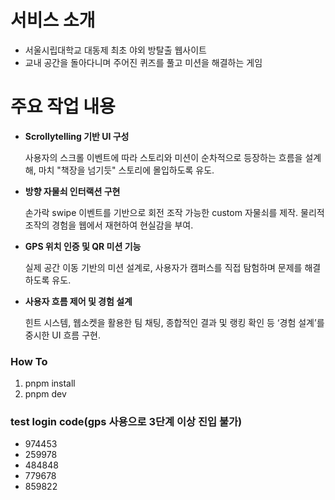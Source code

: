 # 서비스 소개

- 서울시립대학교 대동제 최초 야외 방탈출 웹사이트
- 교내 공간을 돌아다니며 주어진 퀴즈를 풀고 미션을 해결하는 게임

# 주요 작업 내용

- **Scrollytelling 기반 UI 구성**
    
    사용자의 스크롤 이벤트에 따라 스토리와 미션이 순차적으로 등장하는 흐름을 설계해, 마치 "책장을 넘기듯" 스토리에 몰입하도록 유도.
    
- **방향 자물쇠 인터랙션 구현**
    
    손가락 swipe 이벤트를 기반으로 회전 조작 가능한 custom 자물쇠를 제작. 물리적 조작의 경험을 웹에서 재현하여 현실감을 부여.
    
- **GPS 위치 인증 및 QR 미션 기능**
    
    실제 공간 이동 기반의 미션 설계로, 사용자가 캠퍼스를 직접 탐험하며 문제를 해결하도록 유도.
    
- **사용자 흐름 제어 및 경험 설계**
    
    힌트 시스템, 웹소켓을 활용한 팀 채팅, 종합적인 결과 및 랭킹 확인 등 ‘경험 설계’를 중시한 UI 흐름 구현.


### How To
1. pnpm install
2. pnpm dev

### test login code(gps 사용으로 3단계 이상 진입 불가)
- 974453
- 259978
- 484848
- 779678
- 859822


